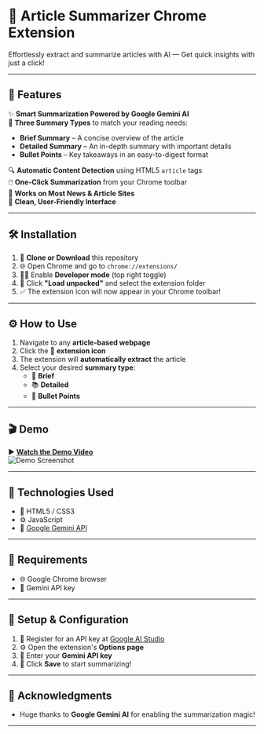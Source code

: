 # 📰 **Article Summarizer Chrome Extension**

Effortlessly extract and summarize articles with AI — Get quick insights with just a click!

---

## 🚀 Features

✨ **Smart Summarization Powered by Google Gemini AI**  
📄 **Three Summary Types** to match your reading needs:
- **Brief Summary** – A concise overview of the article
- **Detailed Summary** – An in-depth summary with important details
- **Bullet Points** – Key takeaways in an easy-to-digest format

🔍 **Automatic Content Detection** using HTML5 `article` tags  
🖱️ **One-Click Summarization** from your Chrome toolbar  
🧭 **Works on Most News & Article Sites**  
🎯 **Clean, User-Friendly Interface**

---

## 🛠️ Installation

1. 📁 **Clone or Download** this repository  
2. 🌐 Open Chrome and go to `chrome://extensions/`  
3. 🧑‍💻 Enable **Developer mode** (top right toggle)  
4. 📂 Click **"Load unpacked"** and select the extension folder  
5. ✅ The extension icon will now appear in your Chrome toolbar!

---

## ⚙️ How to Use

1. Navigate to any **article-based webpage**  
2. Click the 🧩 **extension icon**  
3. The extension will **automatically extract** the article  
4. Select your desired **summary type**:
   - 📝 **Brief**
   - 📚 **Detailed**
   - 📌 **Bullet Points**

---

## 🎬 Demo

▶️ **[Watch the Demo Video](https://youtu.be/JzkaAfnWijE)**  
![Demo Screenshot](https://github.com/user-attachments/assets/0554735c-3454-4b28-adf1-aaaf19c01844)

---

## 🧰 Technologies Used

- 🧱 HTML5 / CSS3  
- ⚙️ JavaScript  
- 🤖 [Google Gemini API](https://ai.google.dev/)

---

## 🔑 Requirements

- 🌐 Google Chrome browser  
- 🔐 Gemini API key

---

## 🧪 Setup & Configuration

1. 🔗 Register for an API key at [Google AI Studio](https://ai.google.dev/)  
2. ⚙️ Open the extension's **Options page**  
3. 🧾 Enter your **Gemini API key**  
4. 💾 Click **Save** to start summarizing!

---

## 🙏 Acknowledgments

- Huge thanks to **Google Gemini AI** for enabling the summarization magic!

---
